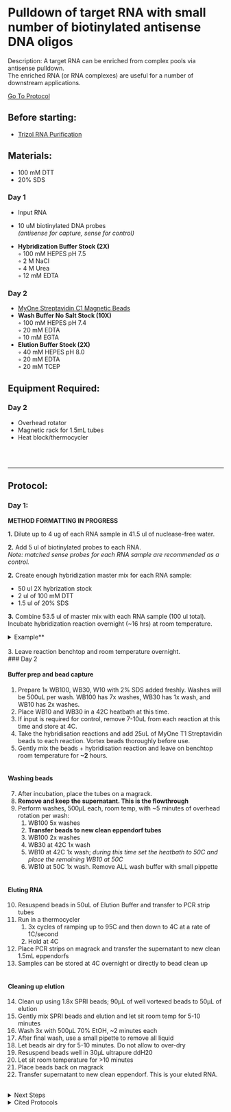 Pulldown of target RNA with small number of biotinylated antisense DNA oligos
================================================================================
Description: A target RNA can be enriched from complex pools via antisense pulldown.
<br/>
The enriched RNA (or RNA complexes) are useful for a number of downstream applications.

[Go To Protocol](#protocol)

Before starting:
--------------------------------------------------------------------------------
* [Trizol RNA Purification](../General/Trizol-RNA-Purification.md)

Materials:
--------------------------------------------------------------------------------
  * 100 mM DTT  
  * 20% SDS  
### Day 1
  * Input RNA  
  * 10 uM biotinylated DNA probes <br/>_(antisense for capture, sense for control)_


  * **Hybridization Buffer Stock (2X)**  
    ◦ 100 mM HEPES pH 7.5  
    ◦ 2 M NaCl  
    ◦ 4 M Urea  
    ◦ 12 mM EDTA  
    
### Day 2
  * [MyOne Streptavidin C1 Magnetic Beads](https://www.thermofisher.com/order/catalog/product/65001)
  * **Wash Buffer No Salt Stock (10X)**  
    ◦ 100 mM HEPES pH 7.4  
    ◦ 20 mM EDTA  
    ◦ 10 mM EGTA  
  * **Elution Buffer Stock (2X)**  
    ◦ 40 mM HEPES pH 8.0  
    ◦ 20 mM EDTA  
    ◦ 20 mM TCEP  
  
  
<!-- Using distinct bullet symbols with 2 spaces at end of each line makes a better formatted list -->
    

Equipment Required:
--------------------------------------------------------------------------------
### Day 2
* Overhead rotator 
* Magnetic rack for 1.5mL tubes
* Heat block/thermocycler


<br/><br/>
___
Protocol:
--------------------------------------------------------------------------------
### Day 1: 

**METHOD FORMATTING IN PROGRESS**

**1.** Dilute up to 4 ug of each RNA sample in 41.5 ul of nuclease-free water.

**2.** Add 5 ul of biotinylated probes to each RNA.<br/>
_Note: matched sense probes for each RNA sample are recommended as a control._
  
**2.** Create enough hybridization master mix for each RNA sample: 
  * 50 ul 2X hybrization stock
  * 2 ul of 100 mM DTT
  * 1.5 ul of 20% SDS

**3.** Combine 53.5 ul of master mix with each RNA sample (100 ul total).<br/>
Incubate hybridization reaction overnight (~16 hrs) at room temperature.

<details>
  <summary>Example**</summary>

** Expect roughly 75-80% loss from starting material. Modulate streptavidin bead amount if more RNA is used. For reference, in a pulldown from a MALAT1 T7 reaction, starting with ~6ug of RNA resulted in 800-900ng eluted MALAT1 RNA. 


* *Example:* 
 	1. *2uL of RNA in ddH20, 2ug RNA* 
  	2. *10uL 10mM biotinylated probe* 
  	3. *88uL 1x hybridisation buffer*
</details><br/>
3. Leave reaction benchtop and room temperature overnight. 
<br/>
### Day 2

#### Buffer prep and bead capture 

  1. Prepare 1x WB100, WB30, W10 with 2% SDS added freshly. Washes will be 500uL per wash. WB100 has 7x washes, WB30 has 1x wash, and WB10 has 2x washes. 
  2. Place WB10 and WB30 in a 42C heatbath at this time. 
  3. If input is required for control, remove 7-10uL from each reaction at this time and store at 4C. 
  4. Take the hybridisation reactions and add 25uL of MyOne T1 Streptavidin beads to each reaction. Vortex beads thoroughly before use. 
  6. Gently mix the beads + hybridisation reaction and leave on benchtop room temperature for **~2** hours.
<br/><br/>
#### Washing beads
  7. After incubation, place the tubes on a magrack. 
  8. **Remove and keep the supernatant. This is the flowthrough**
  9. Perform washes, 500µL each, room temp, with ~5 minutes of overhead rotation per wash: 
  		1. WB100 5x washes
  		2. **Transfer beads to new clean eppendorf tubes**
  		3. WB100 2x washes 
  		4. WB30 at 42C 1x wash
  		5. WB10 at 42C 1x wash; *during this time set the heatbath to 50C and place the remaining WB10 at 50C*
  		6. WB10 at 50C 1x wash. Remove ALL wash buffer with small pippette 
<br/><br/>
#### Eluting RNA

  10. Resuspend beads in 50uL of Elution Buffer and transfer to PCR strip tubes
  11. Run in a thermocycler
  		1. 3x cycles of ramping up to 95C and then down to 4C at a rate of 1C/second 
  		2. Hold at 4C
  12. Place PCR strips on magrack and transfer the supernatant to new clean 1.5mL eppendorfs
  13. Samples can be stored at 4C overnight or directly to bead clean up
<br/><br/>
#### Cleaning up elution

  14. Clean up using 1.8x SPRI beads; 90µL of well vortexed beads to 50µL of elution 
  15. Gently mix SPRI beads and elution and let sit room temp for 5-10 minutes
  16. Wash 3x with 500µL 70% EtOH, ~2 minutes each 
  17. After final wash, use a small pipette to remove all liquid 
  18. Let beads air dry for 5-10 minutes. Do not allow to over-dry
  19. Resuspend beads well in 30µL ultrapure ddH20
  20. Let sit room temperature for >10 minutes 
  21. Place beads back on magrack 
  22. Transfer supernatant to new clean eppendorf. This is your eluted RNA. 

<br/>


<!-- The text below creates dropdown lists for links to next steps or hyperlinks -->

<details>
  <summary>Next Steps</summary>
  
</p> <a href="./path-to-file/file1.ext">
Link to RT-qPCR protocol?</a>

</p> <a href="./path-to-other-file/file2.ext">
IDK?</a>

</details>

<details>
  <summary>Cited Protocols</summary>
  
  <a href="https://www.nature.com/articles/s41594-020-0390-z">
Enhanced nucleotide chemistry and toehold nanotechnology reveals lncRNA spreading on chromatin</a> Toehold techology, wash buffers, capture oligos. 

 <a href="https://www.ncbi.nlm.nih.gov/pmc/articles/PMC7956044/">
Analysis of RNA-protein networks with RNP-MaP defines functional hubs on RNAn</a> Elution of RNA off beads (without use of elution oligos) 


</details>
